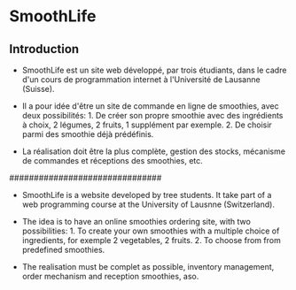 # SmoothLife

## Introduction

- SmoothLife est un site web développé, par trois étudiants, dans le cadre d'un cours de programmation internet à l'Université de Lausanne (Suisse).

- Il a pour idée d'être un site de commande en ligne de smoothies, avec deux possibilités:
		1. De créer son propre smoothie avec des ingrédients à choix, 2 légumes, 2 fruits, 1 supplément par exemple.
		2. De choisir parmi des smoothie déjà prédéfinis.

- La réalisation doit être la plus complète, gestion des stocks, mécanisme de commandes et réceptions des smoothies, etc. 

###############################

- SmoothLife is a website developed by tree students. It take part of a web programming course at the University of Lausnne (Switzerland).

- The idea is to have an online smoothies ordering site, with two possibilities:
		1. To create your own smoothies with a multiple choice of ingredients, for exemple 2 vegetables, 2 fruits.
		2. To choose from from predefined smoothies.

- The realisation must be complet as possible, inventory management, order mechanism and reception smoothies, aso.